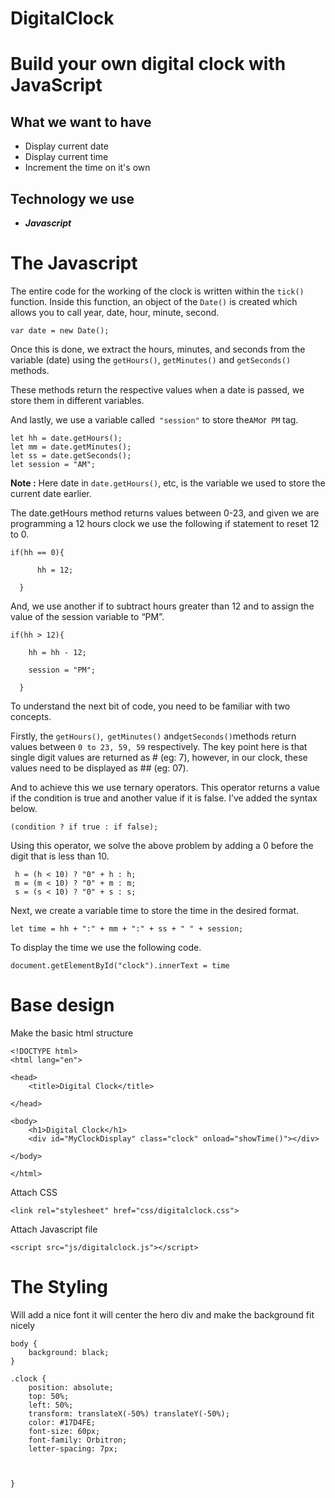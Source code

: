 # DigitalClock


# Build your own digital clock with JavaScript
## What we want to have
- Display current date
- Display current time
- Increment the time on it's own

## Technology we use
- ***Javascript***

# The Javascript
The entire code for the working of the clock is written within the `tick()` function. Inside this function, an object of the `Date()` is created which allows you to call year, date, hour, minute, second.

```
var date = new Date();
```
Once this is done, we extract the hours, minutes, and seconds from the variable (date) using the `getHours()`, `getMinutes()` and `getSeconds()` methods.

These methods return the respective values when a date is passed, we store them in different variables.

And lastly, we use a variable called` "session"` to store the` AM `or` PM` tag.
```
let hh = date.getHours();
let mm = date.getMinutes();
let ss = date.getSeconds();
let session = "AM";
```
**Note :** Here date in `date.getHours()`, etc, is the variable we used to store the current date earlier.

The date.getHours method returns values between 0-23, and given we are programming a 12 hours clock we use the following if statement to reset 12 to 0.
```
if(hh == 0){

      hh = 12;

  } 
```
And, we use another if to subtract hours greater than 12 and to assign the value of the session variable to “PM”.
```
if(hh > 12){

    hh = hh - 12;

    session = "PM";

  } 
```
To understand the next bit of code, you need to be familiar with two concepts.

Firstly, the `getHours()`,` getMinutes()` and` getSeconds() `methods return values between `0 to 23, 59, 59` respectively. The key point here is that single digit values are returned as # (eg: 7), however, in our clock, these values need to be displayed as ## (eg: 07).

And to achieve this we use ternary operators. This operator returns a value if the condition is true and another value if it is false. I’ve added the syntax below.
```
(condition ? if true : if false); 
```
Using this operator, we solve the above problem by adding a 0 before the digit that is less than 10.
```
 h = (h < 10) ? "0" + h : h;
 m = (m < 10) ? "0" + m : m;
 s = (s < 10) ? "0" + s : s;
```
Next, we create a variable time to store the time in the desired format.
```
let time = hh + ":" + mm + ":" + ss + " " + session; 
```
To display the time we use the following code.
```
document.getElementById("clock").innerText = time 
```

# Base design
Make the basic html structure
```
<!DOCTYPE html>
<html lang="en">

<head>
    <title>Digital Clock</title>

</head>

<body>
    <h1>Digital Clock</h1>
    <div id="MyClockDisplay" class="clock" onload="showTime()"></div>

</body>

</html>
```
Attach CSS
```
<link rel="stylesheet" href="css/digitalclock.css">
```
Attach Javascript file
```
<script src="js/digitalclock.js"></script>
```
# The Styling
Will add a nice font it will center the hero div and make the background fit nicely
```
body {
    background: black;
}

.clock {
    position: absolute;
    top: 50%;
    left: 50%;
    transform: translateX(-50%) translateY(-50%);
    color: #17D4FE;
    font-size: 60px;
    font-family: Orbitron;
    letter-spacing: 7px;
   


}
```




